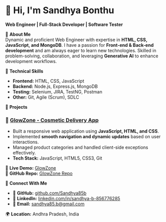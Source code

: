 # 👋 Hi, I'm Sandhya Bonthu  

**Web Engineer | Full-Stack Developer | Software Tester**  

📌 **About Me**  
Dynamic and proficient Web Engineer with expertise in **HTML, CSS, JavaScript, and MongoDB**. I have a passion for **Front-end & Back-end development** and am always eager to learn new technologies. Skilled in problem-solving, collaboration, and leveraging **Generative AI** to enhance development workflows.  

📌 **Technical Skills**  
- **Frontend:** HTML, CSS, JavaScript  
- **Backend:** Node.js, Express.js, MongoDB  
- **Testing:** Selenium, JIRA, TestNG, Postman  
- **Other:** Git, Agile (Scrum), SDLC  

📌 **Projects**  
### 🚀 [GlowZone - Cosmetic Delivery App](https://sandhya85b.github.io/Project-Masai/)  
- Built a responsive web application using **JavaScript, HTML, and CSS**.  
- Implemented **smooth navigation and dynamic updates** based on user interactions.  
- Managed product categories and handled client-side exceptions effectively.  
- **Tech Stack:** JavaScript, HTML5, CSS3, Git  

🔗 **Live Demo:** [GlowZone](https://sandhya85b.github.io/Project-Masai/)  
🔗 **GitHub Repo:** [GlowZone Repo](https://github.com/Sandhya85b/Project-Masai)  

📌 **Connect With Me**  
- 🔗 **GitHub:** [github.com/Sandhya85b](https://github.com/Sandhya85b)  
- 🔗 **LinkedIn:** [linkedin.com/in/sandhya-b-856776285](https://www.linkedin.com/in/sandhya-b-856776285)  
- 📧 **Email:** [sandhya85.b@gmail.com](mailto:sandhya85.b@gmail.com)  

🌍 **Location:** Andhra Pradesh, India  
